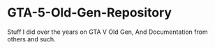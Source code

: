 # GTA-5-Old-Gen-Repository
 Stuff I did over the years on GTA V Old Gen, And Documentation from others and such.
